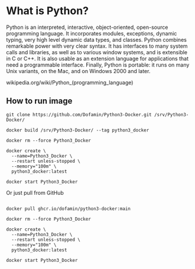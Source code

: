 # What is Python?

Python is an interpreted, interactive, object-oriented, open-source programming language. It incorporates modules, exceptions, dynamic typing, very high level dynamic data types, and classes. Python combines remarkable power with very clear syntax. It has interfaces to many system calls and libraries, as well as to various window systems, and is extensible in C or C++. It is also usable as an extension language for applications that need a programmable interface. Finally, Python is portable: it runs on many Unix variants, on the Mac, and on Windows 2000 and later.

wikipedia.org/wiki/Python_(programming_language)

## How to run image

```shell
git clone https://github.com/Dofamin/Python3-Docker.git /srv/Python3-Docker/

docker build /srv/Python3-Docker/ --tag python3_docker 

docker rm --force Python3_Docker

docker create \
  --name=Python3_Docker \
  --restart unless-stopped \
  --memory="100m" \
  python3_docker:latest

docker start Python3_Docker

```

Or just pull from GitHub

```shell

docker pull ghcr.io/dofamin/python3-docker:main

docker rm --force Python3_Docker

docker create \
  --name=Python3_Docker \
  --restart unless-stopped \
  --memory="100m" \
  python3_docker:latest

docker start Python3_Docker

```

